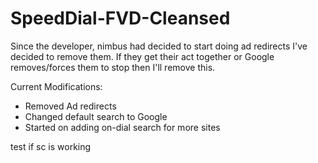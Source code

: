 # SpeedDial-FVD-Cleansed
Since the developer, nimbus had decided to start doing ad redirects I've decided to remove them. If they get their act together or Google removes/forces them to stop then I'll remove this.

Current Modifications:
* Removed Ad redirects
* Changed default search to Google
* Started on adding on-dial search for more sites

test if sc is working